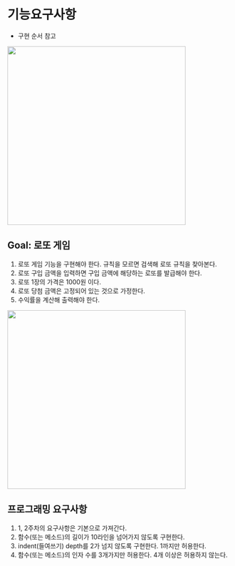 # 기능요구사항
* 구현 순서 참고  
<img src="https://img1.daumcdn.net/thumb/R1280x0/?scode=mtistory2&fname=https%3A%2F%2Fblog.kakaocdn.net%2Fdn%2F0HBYT%2Fbtquj0qNphd%2Fx7fdrqW40dGpfcVADhZEjk%2Fimg.png" width="400px">

## Goal: 로또 게임
1. 로또 게임 기능을 구현해야 한다. 규칙을 모르면 검색해 로또 규칙을 찾아본다.
2. 로또 구입 금액을 입력하면 구입 금액에 해당하는 로또를 발급해야 한다.
3. 로또 1장의 가격은 1000원 이다.
4. 로또 당첨 금액은 고정되어 있는 것으로 가정한다.
5. 수익률을 계산해 출력해야 한다. 

<img src="https://img1.daumcdn.net/thumb/R1280x0/?scode=mtistory2&fname=https%3A%2F%2Fblog.kakaocdn.net%2Fdn%2FDjmml%2Fbtqukm8k2Rx%2FfzFYGG6KmkpI7gdf3UpLoK%2Fimg.png" width="400px">

## 프로그래밍 요구사항
1. 1, 2주차의 요구사항은 기본으로 가져간다.
2. 함수(또는 메소드)의 길이가 10라인을 넘어가지 않도록 구현한다.
3. indent(들여쓰기) depth를 2가 넘지 않도록 구현한다. 1까지만 허용한다.
4. 함수(또는 메소드)의 인자 수를 3개가지만 허용한다. 4개 이상은 허용하지 않는다.